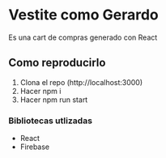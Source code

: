 
# Vestite como Gerardo

Es una cart de compras generado con React

## Como reproducirlo

1. Clona el repo (http://localhost:3000)
2. Hacer npm i
3. Hacer npm run start

### Bibliotecas utlizadas

* React
* Firebase


